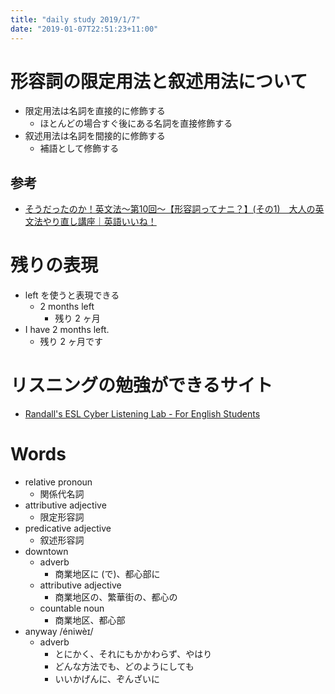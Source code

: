 ```yaml
---
title: "daily study 2019/1/7"
date: "2019-01-07T22:51:23+11:00"
---
```


# 形容詞の限定用法と叙述用法について

- 限定用法は名詞を直接的に修飾する
    - ほとんどの場合すぐ後にある名詞を直接修飾する
- 叙述用法は名詞を間接的に修飾する
    - 補語として修飾する

## 参考

- [そうだったのか！英文法～第10回～【形容詞ってナニ？】(その1)　大人の英文法やり直し講座｜英語いいね！](http://school.jorudan.co.jp/eigolike/sp/grammar/grammar_010.php)

# 残りの表現

- left を使うと表現できる
    - 2 months left
        - 残り 2 ヶ月
- I have 2 months left.
    - 残り 2 ヶ月です

# リスニングの勉強ができるサイト

- [Randall's ESL Cyber Listening Lab - For English Students](https://esl-lab.com/)

# Words

- relative pronoun
    - 関係代名詞
- attributive adjective
    - 限定形容詞
- predicative adjective
    - 叙述形容詞
- downtown
    - adverb
        - 商業地区に (で)、都心部に
    - attributive adjective
        - 商業地区の、繁華街の、都心の
    - countable noun
        - 商業地区、都心部
- anyway /éniwèɪ/
    - adverb
        - とにかく、それにもかかわらず、やはり
        - どんな方法でも、どのようにしても
        - いいかげんに、ぞんざいに
